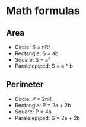 # Math formulas
## Area
- Circle: S = πR²
- Rectangle: S = ab
- Square: S = a²
- Paralelepiped: S = a * b 

## Perimeter
- Circle: P = 2πR
- Rectangle: P = 2a + 2b
- Square: P = 4a
- Paralelepiped: S = 2a + 2b